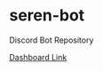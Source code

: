 # seren-bot
Discord Bot Repository

[Dashboard Link](https://github.com/cottons-kr/seren-dashboard)
